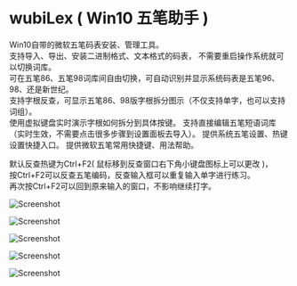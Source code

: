 # wubiLex ( Win10 五笔助手 )
Win10自带的微软五笔码表安装、管理工具。  
支持导入、导出、安装二进制格式、文本格式的码表， 不需要重启操作系统就可以切换词库。   
可在五笔86、五笔98词库间自由切换，可自动识别并显示系统码表是五笔96、98、还是新世纪。    
支持字根反查，可显示五笔86、98版字根拆分图示（不仅支持单字，也可以支持词组）。  
使用虚拟键盘实时演示字根如何拆分到具体按键。
支持直接编辑五笔短语词库（实时生效，不需要点击很多步骤到设置面板去导入）。
提供系统五笔设置、热键设置快捷入口。
提供微软五笔常用快捷键、用法帮助。  

默认反查热键为Ctrl+F2( 鼠标移到反查窗口右下角小键盘图标上可以更改 )，  
按Ctrl+F2可以反查五笔编码，反查输入框可以重复输入单字进行练习。  
再次按Ctrl+F2可以回到原来输入的窗口，不影响继续打字。  


![Screenshot](https://github.com/aardio/wubi-lex/raw/master/screenshots/1.jpg)

![Screenshot](https://github.com/aardio/wubi-lex/raw/master/screenshots/2.jpg)

![Screenshot](https://github.com/aardio/wubi-lex/raw/master/screenshots/3.jpg)

![Screenshot](https://github.com/aardio/wubi-lex/raw/master/screenshots/4.jpg)

![Screenshot](https://github.com/aardio/wubi-lex/raw/master/screenshots/5.jpg)
